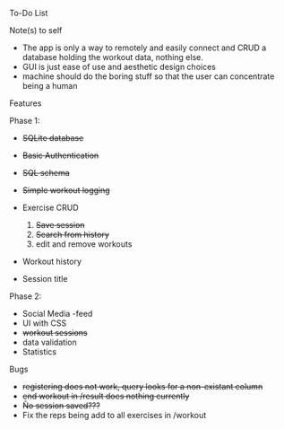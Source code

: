 To-Do List

Note(s) to self

- The app is only a way to remotely and easily connect and CRUD a database holding the workout data, nothing else.
- GUI is just ease of use and aesthetic design choices
- machine should do the boring stuff so that the user can concentrate being a human

Features

Phase 1:
- ~~SQLite database~~
- ~~Basic Authentication~~
- ~~SQL schema~~
- ~~Simple workout logging~~
   
- Exercise CRUD
    1. ~~Save session~~
    2. ~~Search from history~~
    3. edit and remove workouts
- Workout history
- Session title

Phase 2:
- Social Media -feed
- UI with CSS
- ~~workout sessions~~
- data validation
- Statistics

Bugs

- ~~registering does not work, query looks for a non-existant column~~
- ~~end workout in /result does nothing currently~~
- ~~Ño session saved???~~
- Fix the reps being add to all exercises in /workout